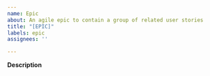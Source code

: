 ```yaml
---
name: Epic
about: An agile epic to contain a group of related user stories
title: "[EPIC]"
labels: epic
assignees: ''

---
```


**Description**
